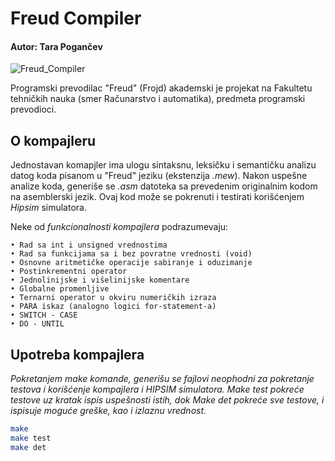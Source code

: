 # Freud Compiler
#### Autor: Tara Pogančev

![Freud_Compiler](https://i.imgur.com/GvB1y2H.png)

Programski prevodilac "Freud" (Frojd) akademski je projekat na Fakultetu tehničkih nauka (smer Računarstvo i automatika), predmeta programski prevodioci. 

## O kompajleru
Jednostavan komapjler ima ulogu sintaksnu, leksičku i semantičku analizu datog koda pisanom u "Freud" jeziku (ekstenzija _.mew_).
Nakon uspešne analize koda, generiše se _.asm_ datoteka sa prevedenim originalnim kodom na asemblerski jezik. Ovaj kod može se pokrenuti i testirati korišćenjem _Hipsim_ simulatora.

Neke od *funkcionalnosti kompajlera* podrazumevaju:

	• Rad sa int i unsigned vrednostima
	• Rad sa funkcijama sa i bez povratne vrednosti (void)
	• Osnovne aritmetičke operacije sabiranje i oduzimanje
	• Postinkrementni operator
	• Jednolinijske i višelinijske komentare
	• Globalne promenljive
	• Ternarni operator u okviru numeričkih izraza
	• PARA iskaz (analogno logici for-statement-a)
	• SWITCH - CASE
	• DO - UNTIL

## Upotreba kompajlera

_Pokretanjem make komande, generišu se fajlovi neophodni za pokretanje testova i korišćenje kompajlera i HIPSIM simulatora._
_Make test pokreće testove uz kratak ispis uspešnosti istih, dok Make det pokreće sve testove, i ispisuje moguće greške, kao i izlaznu vrednost._

```bash
make
make test
make det
```
